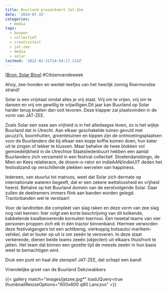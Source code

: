 ```yaml
---
title: Buurland presenteert Jat-Zee
date: '2014-07-15'
categories:
  - media
tags:
  - bouwen
  - collectief
  - creativiteit
  - jat-zee
  - media
  - solar
lastmod: '2022-02-21T14:54:17.214Z'
---
```


\[[Bron: Solar Blog](http://solarweekend.com/nl/blog/buurland-presenteert-jat-zee)\] #Citizenvandeweek

Ahoy, zee-honden en wentel-teefjes van het heerlijk zonnig Roermondse strand!

Solar is een vrijstaat omdat alles je vrij staat. Vrij om te vrijen, vrij om te dansen en vrij om gewillig te vrijwilligen.Dit jaar kan Buurland op Solar harder terug knallen dan ooit tevoren. Deze klapper zal plaatsvinden in de vorm van JAT-ZEE.

Zoals Solar een oase aan vrijheid is in het alledaagse leven, zo is het wijkje Buurland dat in Utrecht. Aan elkaar geschakelde tuinen gevuld met jacuzzi’s, boomhutten, groentetuinen en kippen zijn de ontmoetingsplaatsen voor de Buurlanders die bij elkaar een kopje koffie komen doen, hun kater uit te zingen of lekker te klussen. Maar behalve de twee blokken vol gemoedelijkheid in de Utrechtse Staatsliedenbuurt hebben een aantal Buurlanders zich verzameld in een festival collectief. Stoelendansbingo, de Mien en Kees relatierace, de droom-o-rator en indieAAN/indieUIT deden het festivalzand op verschillende plekken wervelen van happiness.

Iedereen, van stuurlui tot matroos, weet dat Solar zich dermate op internationale wateren begeeft, dat er een zekere wetteloosheid en vrijheid heerst. Behalve op het Buurland domein van de eerstvolgende Solar. Daar zullen de deelnemers immers flink aan banden worden gelegd. Tractorbanden wel te verstaan!

Voor de landrotten die compleet van slag raken en deze vorm van zee slag nog niet kennen: hier volgt een korte beschrijving van dit kolkende, kabbelende kwalberoerende kornuiten toernooi. Een tweetal teams van vier personen proppen zich elk in één tractor binnenband. Hiermee verworden deze festivalgangers tot een achtbenig, vierkoppig botsauto/ maritiem-vehikel, dat er louter op uit is om zeeën te veroveren. In deze staat verkerende, dienen beide teams zeeën (objecten) uit elkaars thuisfront te jatten. Het team dat binnen een gezette tijd de meeste zeeën in hun basis weet te bemachtigen wint.

Druk een punt en haal die stempel! JAT-ZEE, dat schept een band!

Vriendelijke groet van de Buurland Dekzwabbers

{{< gallery match="images/jatzee.jpg*" loadJQuery=true thumbnailResizeOptions="600x600 q90 Lanczos" >}}